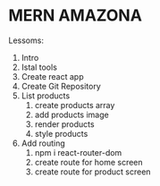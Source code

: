 # MERN AMAZONA

Lessoms:

1. Intro
2. Istal tools
3. Create react app
4. Create Git Repository
5. List products
   1. create products array
   2. add products image
   3. render products
   4. style products
6. Add routing
   1. npm i react-router-dom
   2. create route for home screen
   3. create route for product screen
